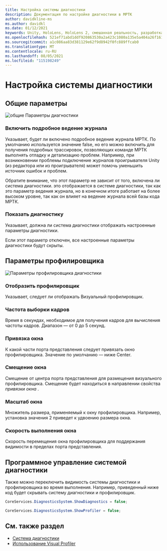 ```yaml
---
title: Настройка системы диагностики
description: Документация по настройке диагностики в МРТК
author: davidkline-ms
ms.author: davidkl
ms.date: 01/12/2021
keywords: Unity, HoloLens, HoloLens 2, смешанная реальность, разработка, MRTK
ms.openlocfilehash: 521ef71abd1ddf920863530a2a423c1080a135e5a404a26f1611fc14f92c2796
ms.sourcegitcommit: a1c086aa83d381129e62f9d8942f0fc889ffcab0
ms.translationtype: MT
ms.contentlocale: ru-RU
ms.lasthandoff: 08/05/2021
ms.locfileid: "115198249"
---
```

# <a name="configuring-the-diagnostics-system"></a>Настройка системы диагностики

## <a name="general-settings"></a>Общие параметры

![общие Параметры диагностики](../images/diagnostics/DiagnosticsGeneralSettings.png)

### <a name="enable-verbose-logging"></a>Включить подробное ведение журнала

Указывает, будет ли включено подробное ведение журнала МРТК. По умолчанию используется значение false, но его можно включить для получения подробных трассировок, позволяющих команде МРТК выполнять отладку и детализацию проблем. Например, при возникновении проблемы подключение журналов проигрывателя Unity (из редактора или из проигрывателя) может помочь уменьшить источник ошибок и проблем.

Обратите внимание, что этот параметр не зависит от того, включена ли система диагностики. это отображается в системе диагностики, так как это параметр ведения журнала, но в конечном итоге работает на более высоком уровне, так как он влияет на ведение журнала всей базы кода МРТК.

### <a name="show-diagnostics"></a>Показать диагностику

Указывает, должна ли система диагностики отображать настроенные параметры диагностики.

Если этот параметр отключен, все настроенные параметры диагностики будут скрыты.

## <a name="profiler-settings"></a>Параметры профилировщика

![Параметры профилировщика диагностики](../images/diagnostics/DiagnosticsProfilerSettings.png)

### <a name="show-profiler"></a>Отобразить профилировщик

Указывает, следует ли отображать Визуальный профилировщик.

### <a name="frame-sample-rate"></a>Частота выборки кадров

Время в секундах, необходимое для получения кадров для вычисления частоты кадров. Диапазон — от 0 до 5 секунд.

### <a name="window-anchor"></a>Привязка окна

К какой части порта представления следует привязать окно профилировщика. Значение по умолчанию — ниже Center.

### <a name="window-offset"></a>Смещение окна

Смещение от центра порта представления для размещения визуального профилировщика. Смещение будет находиться в направлении свойства *привязки окна* .

### <a name="window-scale"></a>Масштаб окна

Множитель размера, применяемый к окну профилировщика. Например, установка значения 2 приведет к удвоению размера окна.

### <a name="window-follow-speed"></a>Скорость выполнения окна

Скорость перемещения окна профилировщика для поддержания видимости в пределах порта представления.

## <a name="programmatically-controlling-the-diagnostics-system"></a>Программное управление системой диагностики

Также можно переключить видимость системы диагностики и профилировщика во время выполнения. Например, приведенный ниже код будет скрывать систему диагностики и профилировщик.

```c#
CoreServices.DiagnosticsSystem.ShowDiagnostics = false;

CoreServices.DiagnosticsSystem.ShowProfiler = false;
```

## <a name="see-also"></a>См. также раздел

- [Система диагностики](diagnostics-system-getting-started.md)
- [Использование Visual Profiler](using-visual-profiler.md)
